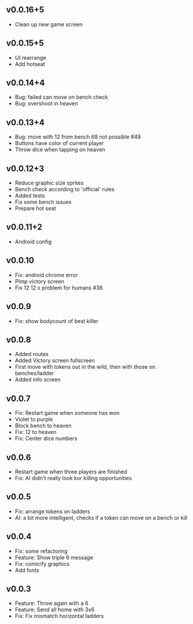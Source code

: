 ## v0.0.16+5
- Clean up new game screen

## v0.0.15+5
- UI rearrange
- Add hotseat

## v0.0.14+4
- Bug: failed can move on bench check
- Bug: overshoot in heaven

## v0.0.13+4
- Bug: move with 12 from bench 68 not possible #49 
- Buttons have color of current player
- Throw dice when tapping on heaven

## v0.0.12+3
- Reduce graphic size sprites
- Bench check according to 'official' rules
- Added tests
- Fix some bench issues
- Prepare hot seat

## v0.0.11+2
- Android config

## v0.0.10
- Fix: android chrome error
- Pimp victory screen
- Fix 12 12 x problem for humans #36

## v0.0.9
- Fix: show bodycount of best killer

## v0.0.8
- Added routes
- Added Victory screen fullscreen
- First move with tokens out in the wild, then with those on benches/ladder
- Added info screen

## v0.0.7
- Fix: Restart game when someone has won
- Violet to purple
- Block bench to heaven
- Fix: 12 to heaven
- Fix: Center dice numbers

## v0.0.6
- Restart game when three players are finished
- Fix: AI didn't really look kor killing opportunities

## v0.0.5
- Fix: arrange tokens on ladders
- AI: a bit more intelligent, checks if a token can move on a bench or kill

## v0.0.4
- Fix: some refactoring
- Feature: Show triple 6 message
- Fix: comicify graphics
- Add fonts

## v0.0.3
- Feature: Throw again with a 6
- Feature: Send all home with 3x6
- Fix: Fix mismatch horizontal ladders
